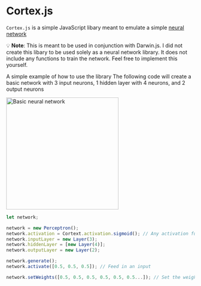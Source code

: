 # Cortex.js

`Cortex.js` is a simple JavaScript libary meant to emulate a simple [neural network](http://en.wikipedia.org/wiki/Artificial_neural_network)

:bulb: **Note**: This is meant to be used in conjunction with Darwin.js. I did not create this libary to be used solely as a neural network library. It does not include any functions to train the network. Feel free to implement this yourself.

A simple example of how to use the library
The following code will create a basic network with 3 input neurons, 1 hidden layer with 4 neurons, and 2 output neurons

<img src="https://cdn-images-1.medium.com/max/1200/1*5GSpUs2hWFx4Lq2_KCyulg.png" alt="Basic neural network" width=300px/>

```javascript
let network;

network = new Perceptron();
network.activation = Cortext.activation.sigmoid(); // Any activation function can be implemented;
network.inputLayer = new Layer(3);
network.hiddenLayer = [new Layer(4)];
network.outputLayer = new Layer(2);

network.generate();
network.activate([0.5, 0.5, 0.5]); // Feed in an input

network.setWeights([0.5, 0.5, 0.5, 0.5, 0.5, 0.5...]); // Set the weights
```